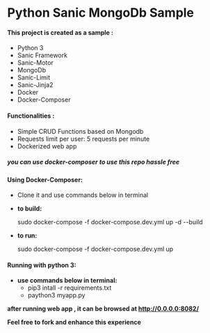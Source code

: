 # Python Sanic MongoDb Sample



#### This project is created as a sample :

* Python 3
* Sanic Framework
* Sanic-Motor
* MongoDb
* Sanic-Limit
* Sanic-Jinja2
* Docker
* Docker-Composer



#### Functionalities :

* Simple CRUD Functions based on Mongodb
* Requests limit per user: 5 requests per minute
* Dockerized web app



##### you can use docker-composer to use this repo hassle free



#### Using Docker-Composer:

- Clone it and use commands below in terminal

- **to build:**

  sudo docker-compose -f docker-compose.dev.yml up -d --build

- **to run:**

  sudo docker-compose -f docker-compose.dev.yml up 



#### Running with python 3:

* **use commands below in terminal:**
  * pip3 intall -r requirements.txt
  * paython3 myapp.py

**after running web app , it can be browsed at http://0.0.0.0:8082/**

**Feel free to fork and enhance this experience**